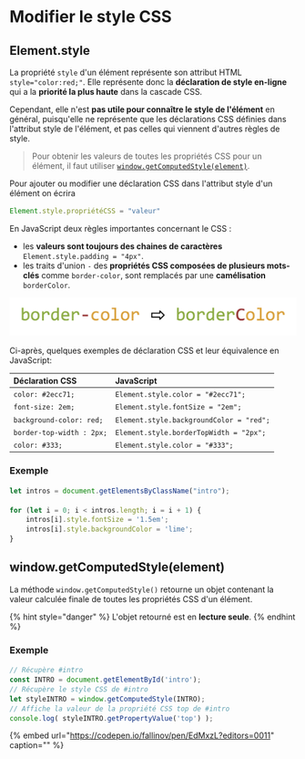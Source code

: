 # Modifier le style CSS

## Element.style

La propriété `style` d'un élément représente son attribut HTML `style="color:red;"`. Elle représente donc la **déclaration de style en-ligne** qui a la **priorité la plus haute** dans la cascade CSS.

Cependant, elle n'est **pas utile pour connaître le style de l'élément** en général, puisqu'elle ne représente que les déclarations CSS définies dans l'attribut style de l'élément, et pas celles qui viennent d'autres règles de style.

> Pour obtenir les valeurs de toutes les propriétés CSS pour un élément, il faut utiliser [`window.getComputedStyle(element)`](modifier-le-style-css.md#window-getcomputedstyle-element).

Pour ajouter ou modifier une déclaration CSS dans l'attribut style d'un élément on écrira

```javascript
Element.style.propriétéCSS = "valeur"
```

En JavaScript deux règles importantes concernant le CSS :

* les **valeurs sont toujours des chaines de caractères** `Element.style.padding = "4px"`. 
* les traits d'union `-` des **propriétés CSS composées de plusieurs mots-clés** comme `border-color`, sont remplacés par une **camélisation** `borderColor`.

![Cam&#xE9;lisation des propri&#xE9;t&#xE9;s CSS](../../.gitbook/assets/image-1.png)

Ci-après, quelques exemples de déclaration CSS et leur équivalence en JavaScript:

| Déclaration CSS | JavaScript |
| :--- | :--- |
| `color: #2ecc71;` | `Element.style.color = "#2ecc71";` |
| `font-size: 2em;` | `Element.style.fontSize = "2em";` |
| `background-color: red;` | `Element.style.backgroundColor = "red";` |
| `border-top-width : 2px;` | `Element.style.borderTopWidth = "2px";` |
| `color: #333;` | `Element.style.color = "#333";` |

### Exemple

```javascript
let intros = document.getElementsByClassName("intro");

for (let i = 0; i < intros.length; i = i + 1) {
    intros[i].style.fontSize = '1.5em';
    intros[i].style.backgroundColor = 'lime';
}
```

## window.getComputedStyle\(element\)

La méthode `window.getComputedStyle()` retourne un objet contenant la valeur calculée finale de toutes les propriétés CSS d'un élément.

{% hint style="danger" %}
L'objet retourné est en **lecture seule**.
{% endhint %}

### Exemple

```javascript
// Récupère #intro
const INTRO = document.getElementById('intro');
// Récupère le style CSS de #intro
let styleINTRO = window.getComputedStyle(INTRO);
// Affiche la valeur de la propriété CSS top de #intro
console.log( styleINTRO.getPropertyValue('top') );
```

{% embed url="https://codepen.io/fallinov/pen/EdMxzL?editors=0011" caption="" %}

